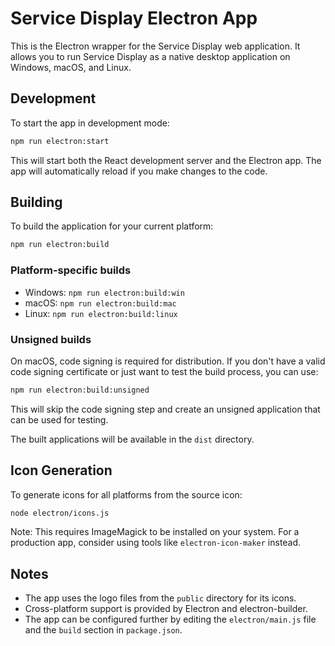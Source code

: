 # Service Display Electron App

This is the Electron wrapper for the Service Display web application. It allows you to run Service Display as a native desktop application on Windows, macOS, and Linux.

## Development

To start the app in development mode:

```bash
npm run electron:start
```

This will start both the React development server and the Electron app. The app will automatically reload if you make changes to the code.

## Building

To build the application for your current platform:

```bash
npm run electron:build
```

### Platform-specific builds

- Windows: `npm run electron:build:win`
- macOS: `npm run electron:build:mac`
- Linux: `npm run electron:build:linux`

### Unsigned builds

On macOS, code signing is required for distribution. If you don't have a valid code signing certificate or just want to test the build process, you can use:

```bash
npm run electron:build:unsigned
```

This will skip the code signing step and create an unsigned application that can be used for testing.

The built applications will be available in the `dist` directory.

## Icon Generation

To generate icons for all platforms from the source icon:

```bash
node electron/icons.js
```

Note: This requires ImageMagick to be installed on your system. For a production app, consider using tools like `electron-icon-maker` instead.

## Notes

- The app uses the logo files from the `public` directory for its icons.
- Cross-platform support is provided by Electron and electron-builder.
- The app can be configured further by editing the `electron/main.js` file and the `build` section in `package.json`. 